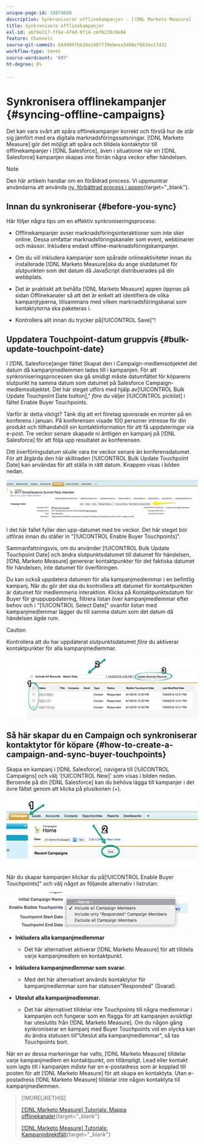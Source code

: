```yaml
---
unique-page-id: 18874600
description: Synkroniserar offlinekampanjer - [!DNL Marketo Measure]
title: Synkronisera offlinekampanjer
exl-id: a6f9e217-ff6e-474d-9f14-c6f6238c9e84
feature: Channels
source-git-commit: b84909fbb34a1d8f739ebeea3400ef8816e17d32
workflow-type: tm+mt
source-wordcount: '697'
ht-degree: 0%

---
```


# Synkronisera offlinekampanjer {#syncing-offline-campaigns}

Det kan vara svårt att spåra offlinekampanjer korrekt och förstå hur de står sig jämfört med era digitala marknadsföringssatsningar. [!DNL Marketo Measure] gör det möjligt att spåra och tilldela kontaktytor till offlinekampanjer i [!DNL Salesforce], även i situationer när en [!DNL Salesforce] kampanjen skapas inte förrän några veckor efter händelsen.

>[!NOTE]
>
>Den här artikeln handlar om en föråldrad process. Vi uppmuntrar användarna att använda [ny, förbättrad process i appen](/help/channel-tracking-and-setup/offline-channels/custom-campaign-sync.md){target="_blank"}.

## Innan du synkroniserar {#before-you-sync}

Här följer några tips om en effektiv synkroniseringsprocess:

* Offlinekampanjer avser marknadsföringsinteraktioner som inte sker online. Dessa omfattar marknadsföringskanaler som event, webbinarier och mässor. Inkludera endast offline-marknadsföringskampanjer.
* Om du vill inkludera kampanjer som spårade onlineaktiviteter innan du installerade [!DNL Marketo Measure]ska du ange slutdatumet för slutpunkten som det datum då JavaScript distribuerades på din webbplats.
* Det är praktiskt att behålla [!DNL Marketo Measure] appen öppnas på sidan Offlinekanaler så att det är enkelt att identifiera de olika kampanjtyperna, tillsammans med vilken marknadsföringskanal som kontaktytorna ska paketeras i.

* Kontrollera allt innan du trycker på[!UICONTROL Save]&quot;!

## Uppdatera Touchpoint-datum gruppvis {#bulk-update-touchpoint-date}

I [!DNL Salesforce]anger fältet Skapat den i Campaign-medlemsobjektet det datum då kampanjmedlemmen lades till i kampanjen. För att synkroniseringsprocessen ska gå smidigt måste datumfältet för köparens slutpunkt ha samma datum som datumet på Salesforce Campaign-medlemsobjektet. Det här steget utförs med hjälp av[!UICONTROL Bulk Update Touchpoint Date button],&quot; _före_ du väljer [!UICONTROL picklist] i fältet Enable Buyer Touchpoints.

Varför är detta viktigt? Tänk dig att ert företag sponsrade en monter på en konferens i januari. På konferensen visade 100 personer intresse för din produkt och tillhandahöll sin kontaktinformation för att få uppdateringar via e-post. Tre veckor senare skapade ni äntligen en kampanj på [!DNL Salesforce] för att följa upp resultatet av konferensen.

Ditt överföringsdatum skulle vara tre veckor senare än konferensdatumet. För att åtgärda den här skillnaden [!UICONTROL Bulk Update Touchpoint Date] kan användas för att ställa in rätt datum. Knappen visas i bilden nedan.

![](assets/1-3.png)

I det här fallet fyller den upp-datumet med tre veckor. Det här steget bör utföras innan du ställer in &quot;[!UICONTROL Enable Buyer Touchpoints]&quot;.

Sammanfattningsvis, om du använder [!UICONTROL Bulk Update Touchpoint Date] och ändra slutpunktsdatumet till datumet för händelsen, [!DNL Marketo Measure] genererar kontaktpunkter för det faktiska datumet för händelsen, inte datumet för överföringen.

Du kan också uppdatera datumen för alla kampanjmedlemmar i en befintlig kampanj. När du gör det ska du kontrollera att datumet för kontaktpunkten är datumet för medlemmens interaktion. Klicka på Kontaktpunktsdatum för Buyer för gruppuppdatering, filtrera listan över kampanjmedlemmar efter behov och i &quot;[!UICONTROL Select Date]&quot; ovanför listan med kampanjmedlemmar lägger du till samma datum som det datum då händelsen ägde rum.

>[!CAUTION]
>
>Kontrollera att du har uppdaterat slutpunktsdatumet _före_ du aktiverar kontaktpunkter för alla kampanjmedlemmar.

![](assets/2-3.png)

## Så här skapar du en Campaign och synkroniserar kontaktytor för köpare {#how-to-create-a-campaign-and-sync-buyer-touchpoints}

Skapa en kampanj i [!DNL Salesforce], navigera till [!UICONTROL Campaigns] och välj &#39;[!UICONTROL New]&#39; som visas i bilden nedan. Beroende på din [!DNL Salesforce] kan du behöva lägga till kampanjer i det övre fältet genom att klicka på plusikonen (+).

![](assets/3-3.png)

När du skapar kampanjen klickar du på[!UICONTROL Enable Buyer Touchpoints]&quot; och välj något av följande alternativ i listrutan:

![](assets/4-3.png)

* **Inkludera alla kampanjmedlemmar**
   * Det här alternativet aktiverar [!DNL Marketo Measure] för att tilldela varje kampanjmedlem en kontaktpunkt.

* **Inkludera kampanjmedlemmar som svarar.**
   * Med det här alternativet används kontaktytor för kampanjmedlemmar som har statusen&quot;Responded&quot; (Svarat).

* **Uteslut alla kampanjmedlemmar.**
   * Det här alternativet tilldelar inte Touchpoints till några medlemmar i kampanjen och fungerar som en flagga för att kampanjen avsiktligt har uteslutits från [!DNL Marketo Measure]. Om du någon gång synkroniserar en kampanj med Buyer Touchpoints vid en olycka kan du ändra statusen till&quot;Uteslut alla kampanjmedlemmar&quot;, så tas Touchpoints bort.

När en av dessa markeringar har valts, [!DNL Marketo Measure] tilldelar varje kampanjmedlem en kontaktpunkt, om tillämpligt. Lead eller kontakt som lagts till i kampanjen _måste_ har en e-postadress som är kopplad till posten för att [!DNL Marketo Measure] för att skapa en kontaktyta. Utan e-postadress [!DNL Marketo Measure] tilldelar inte någon kontaktyta till kampanjmedlemmen.

>[!MORELIKETHIS]
>
>[[!DNL Marketo Measure] Tutorials: Mappa offlinekanaler](https://experienceleague.adobe.com/en/docs/marketo-measure-learn/tutorials/onboarding/marketo-measure-salesforce/mapping-offline-channels){target="_blank"}
>
>[[!DNL Marketo Measure] Tutorials: Kampanjobjektfält](https://experienceleague.adobe.com/en/docs/marketo-measure-learn/tutorials/onboarding/marketo-measure-salesforce/campaign-object-fields){target="_blank"}
